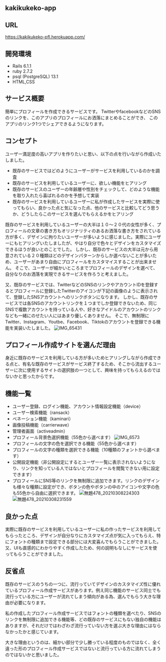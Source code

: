 ## kakikukeko-app

## URL

https://kakikukeko-pfl.herokuapp.com/

## 開発環境

- Rails 6.1.1
- ruby 2.7.2
- psql (PostgreSQL) 13.1
- HTML,CSS

## サービス概要

簡単にプロフィールを作成できるサービスです。
TwitterやfacebookなどのSNSのリンクを、このアプリのプロフィールにお洒落にまとめることができ、
このアプリのリンク1つでシェアできるようになります。

## コンセプト

ユーザー満足度の高いアプリを作りたいと思い、以下の点を行いながら作成いたしました。
- 既存のサービスではどのようにユーザーがサービスを利用しているのかを調査
- 既存のサービスを利用しているユーザーに、欲しい機能をヒアリング
- 既存のサービスのユーザーの年齢層や性別をチェックして、どのような機能を取り入れたら喜ばれるのかを予想して実装
- 既存のサービスを利用しているユーザーに私が作成したサービスを実際に使ってもらい、良かった点と気になった点、他のサービスと比較してどう思うか、どうしたらこのサービスを選んでもらえるかをヒアリング

既存のサービスを利用しているユーザーの大半は１０～２０代の女性が多く、プロフィールの文章の書き方もオリジナリティのあるお洒落な書き方をされている方が多く、デザインに拘りたいユーザーが多いように感じました。実際にユーザーにもヒアリングいたしましたが、やはり自分で色々とデザインをカスタマイズできるほうが良いとのことでした。
しかし、既存のサービスの大半は元から用意されている２０種類ほどのデザインパターンからしか選べないことが多いため、ユーザーがあまり自由にプロフィールをカスタマイスすることが出来ません。
そこで、ユーザーが細かいところまでプロフィールのデザインを選べて、自分なりのお洒落を実現できるサービスを作ろうと考えました。

又、既存のサービスでは、TwitterなどのSNSのリンクやアカウントIDを登録するとプロフィールに登録したTwitterのアイコンが下記の画像のように表示されて、登録したSNSアカウントへのリンクボタンになります。
しかし、既存のサービスでは各SNSのアカウントリンクを１つまでしか登録できないため、同じSNSで複数アカウントを持っている人や、好きなアイドルのアカウントのリンクなども一緒にのせたい人にはあまり優しくありません。
そこで、無制限にTwitter、Instagram、Youtbe、Facebook、Tiktokのアカウントを登録できる機能を実装いたしました。
![IMG_65431](https://user-images.githubusercontent.com/76430700/110473292-b7a6d500-8121-11eb-9804-8707115d02b4.png)

## プロフィール作成サイトを選んだ理由

身近に既存のサービスを利用している方が多いためヒアリングしながら作成できる点と、有名な既存のサービスがサービス終了するため、そこから流出するユーザーに次に使用するサイトの選択肢の一つとして、興味を持ってもらえるのではないかと思ったからです。


## 機能一覧

- ユーザー登録、ログイン機能、アカウント情報設定機能（device）
- ユーザー検索機能（ransack）
- べネーション機能（kaminari）
- 画像投稿機能（carrierwave）
- 管理者画面（activeadmin）
- プロフィール背景色選択機能（55色から選べます）
 ![IMG_6573](https://user-images.githubusercontent.com/76430700/110329971-97631180-8060-11eb-9cbc-5c3631e409d4.png)
- プロフィールの文字の色を選択できる機能（55色から選べます）
- プロフィールの文字の種類を選択できる機能（10種類のフォントから選べます）
- 公開設定機能（非公開設定にするとユーザー一覧に表示されないようになり、リンクを知っている人ではないとプロフィールを閲覧できない用に設定できます）
- プロフィールにSNS等のリンクを無制限に追加できます。リンクのデザインも様々な種類に設定ができ、ボタンの色やボタンの中のアイコンや文字の色も55色から自由に選択できます。
![無題478_20210308224303](https://user-images.githubusercontent.com/76430700/110329607-2e7b9980-8060-11eb-8e0e-3a22e334570b.png)
![無題478_20210308231559](https://user-images.githubusercontent.com/76430700/110333074-83211380-8064-11eb-868f-f482d056c2ac.png)

## 良かった点

実際に既存のサービスを利用しているユーザーに私の作ったサービスを利用してもらったところ、デザインが自分なりにカスタマイズ点が気に入ってもらえ、特にフォントの種類まで設定できる部分には大変喜んでもらうことができました。
又、UIも直感的にわかりやすく作成したため、何の説明もなしにサービスを使ってもらうことができました。

## 反省点

既存のサービスのうちの一つに、流行っていてデザインのカスタマイズ性に優れているプロフィール作成サービスがあります。例え同じ機能のサービス同士でも流行っている方にユーザーが流れてしまう傾向がある為、選んでもらう大きな理由が必要になります。

私の作成したプロフィール作成サービスではフォントの種類を選べたり、SNSのリンクを無制限に追加できる機能等、どの既存のサービスにもない独自の機能はありますが、それだけではわざわざ流行っていない方を選ぶ大きな理由にはならなかったかと感じています。

大きな理由というのは、細かい部分で少し勝っている程度のものではなく、全く違った形のプロフィール作成サービスではないと流行っている方に流れてしまうのではないかと思いました。

